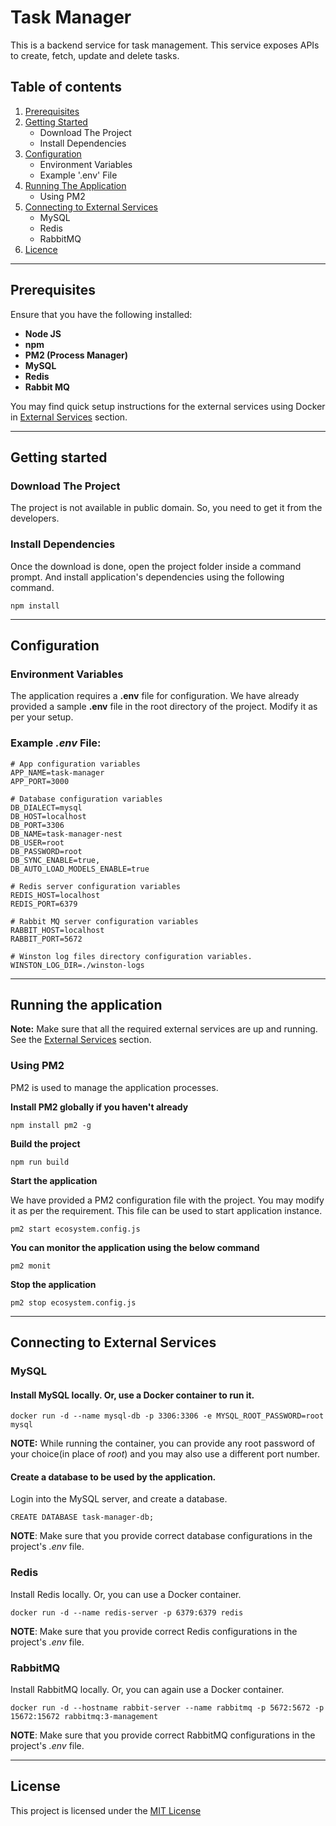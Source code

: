 # Task Manager
This is a backend service for task management. This service exposes APIs to create, fetch, update and delete tasks.

## Table of contents
1. [Prerequisites](#prerequisites)
2. [Getting Started](#getting-started)
    - Download The Project
    - Install Dependencies
3. [Configuration](#configuration)
    - Environment Variables
    - Example '.env' File
4. [Running The Application](#running-the-application)
    - Using PM2
5. [Connecting to External Services](#connecting-to-external-services)
    - MySQL
    - Redis
    - RabbitMQ
6. [Licence](#license)
---

## Prerequisites
Ensure that you have the following installed:
- **Node JS**
- **npm**
- **PM2 (Process Manager)**
- **MySQL**
- **Redis**
- **Rabbit MQ**

You may find quick setup instructions for the external services using Docker in [External Services](#connecting-to-external-services) section.

---
## Getting started
### Download The Project
The project is not available in public domain. So, you need to get it from the developers.

### Install Dependencies
Once the download is done, open the project folder inside a command prompt. And install application's dependencies using the following command.
```
npm install
```

---

## Configuration
### Environment Variables
The application requires a **.env** file for configuration. We have already provided a sample **.env** file in the root directory of the project. Modify it as per your setup.

### Example *.env* File:
```
# App configuration variables
APP_NAME=task-manager
APP_PORT=3000

# Database configuration variables
DB_DIALECT=mysql
DB_HOST=localhost
DB_PORT=3306
DB_NAME=task-manager-nest
DB_USER=root
DB_PASSWORD=root
DB_SYNC_ENABLE=true,
DB_AUTO_LOAD_MODELS_ENABLE=true

# Redis server configuration variables
REDIS_HOST=localhost
REDIS_PORT=6379

# Rabbit MQ server configuration variables
RABBIT_HOST=localhost
RABBIT_PORT=5672

# Winston log files directory configuration variables.
WINSTON_LOG_DIR=./winston-logs
```

---
## Running the application
**Note:** Make sure that all the required external services are up and running. See the [External Services](#connecting-to-external-services) section.

### Using PM2
PM2 is used to manage the application processes.

**Install PM2 globally if you haven't already**
```
npm install pm2 -g
```

**Build the project**
```
npm run build
```

**Start the application**

We have provided a PM2 configuration file with the project. You may modify it as per the requirement. This file can be used to start application instance.
```
pm2 start ecosystem.config.js
```

**You can monitor the application using the below command**
```
pm2 monit
```

**Stop the application**
```
pm2 stop ecosystem.config.js
```

---
## Connecting to External Services
### MySQL
#### Install MySQL locally. Or, use a Docker container to run it.
```
docker run -d --name mysql-db -p 3306:3306 -e MYSQL_ROOT_PASSWORD=root mysql
```
**NOTE:** While running the container, you can provide any root password of your choice(in place of *root*) and you may also use a different port number.

#### Create a database to be used by the application.
Login into the MySQL server, and create a database.
```
CREATE DATABASE task-manager-db;
```

**NOTE**: Make sure that you provide correct database configurations in the project's *.env* file.

### Redis
Install Redis locally. Or, you can use a Docker container.
```
docker run -d --name redis-server -p 6379:6379 redis
```
**NOTE**: Make sure that you provide correct Redis configurations in the project's *.env* file.

### RabbitMQ
Install RabbitMQ locally. Or, you can again use a Docker container.
```
docker run -d --hostname rabbit-server --name rabbitmq -p 5672:5672 -p 15672:15672 rabbitmq:3-management
```
**NOTE**: Make sure that you provide correct RabbitMQ configurations in the project's *.env* file.

---

## License
This project is licensed under the [MIT License](https://opensource.org/licenses/MIT)